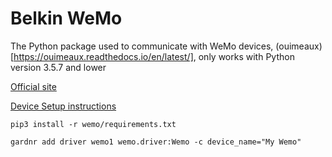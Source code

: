 # Belkin WeMo

The Python package used to communicate with WeMo devices, (ouimeaux)[https://ouimeaux.readthedocs.io/en/latest/], only works with Python version 3.5.7 and lower

[Official site](https://www.wemo.com/)

[Device Setup instructions](https://www.belkin.com/us/support-article?articleNum=8218)

```
pip3 install -r wemo/requirements.txt

gardnr add driver wemo1 wemo.driver:Wemo -c device_name="My Wemo"
```
